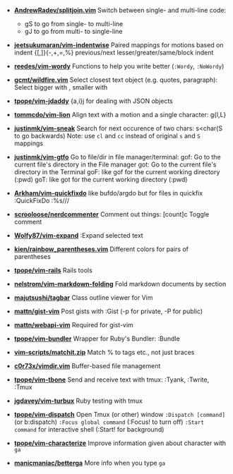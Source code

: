 * **[AndrewRadev/splitjoin.vim](https://github.com/AndrewRadev/splitjoin.vim)**
    Switch between single- and multi-line code:
    
    * gS to go from single- to multi-line
    * gJ to go from multi- to single-line
* **[jeetsukumaran/vim-indentwise](https://github.com/jeetsukumaran/vim-indentwise)**
    Paired mappings for motions based on indent
    {[,]}{-,+,=,%} previous/next lesser/greater/same/block indent
* **[reedes/vim-wordy](https://github.com/reedes/vim-wordy)**
    Functions to help you write better (`:Wordy`, `:NoWordy`)
* **[gcmt/wildfire.vim](https://github.com/gcmt/wildfire.vim)**
    Select closest text object (e.g. quotes, paragraph):
    Select bigger with <Enter>, smaller with <BS>
* **[tpope/vim-jdaddy](https://github.com/tpope/vim-jdaddy)**
    {a,i}j for dealing with JSON objects
* **[tommcdo/vim-lion](https://github.com/tommcdo/vim-lion)**
    Align text with a motion and a single character:
    g{l,L}<motion><char>
* **[justinmk/vim-sneak](https://github.com/justinmk/vim-sneak)**
    Search for next occurence of two chars:
    s<char><char(S to go backwards)
    Note: use `cl` and `cc` instead of original `s` and `S` mappings
* **[justinmk/vim-gtfo](https://github.com/justinmk/vim-gtfo)**
    Go to file/dir in file manager/terminal:
    gof: Go to the current file's directory in the File manager
    got: Go to the current file's directory in the Terminal
    goF: like gof for the current working directory (:pwd)
    goT: like got for the current working directory (:pwd)
* **[Arkham/vim-quickfixdo](https://github.com/Arkham/vim-quickfixdo)**
    like bufdo/argdo but for files in quickfix
    :QuickFixDo :%s///
* **[scrooloose/nerdcommenter](https://github.com/scrooloose/nerdcommenter)**
    Comment out things:
    [count]<Leader>c Toggle comment
* **[Wolfy87/vim-expand](https://github.com/Wolfy87/vim-expand)**
    :Expand selected text
* **[kien/rainbow_parentheses.vim](https://github.com/kien/rainbow_parentheses.vim)**
    Different colors for pairs of parentheses
* **[tpope/vim-rails](https://github.com/tpope/vim-rails)**
    Rails tools
* **[nelstrom/vim-markdown-folding](https://github.com/nelstrom/vim-markdown-folding)**
    Fold markdown documents by section
* **[majutsushi/tagbar](https://github.com/majutsushi/tagbar)**
    Class outline viewer for Vim
* **[mattn/gist-vim](https://github.com/mattn/gist-vim)**
    Post gists with :Gist (-p for private, -P for public)
* **[mattn/webapi-vim](https://github.com/mattn/webapi-vim)**
    Required for gist-vim
* **[tpope/vim-bundler](https://github.com/tpope/vim-bundler)**
    Wrapper for Ruby's Bundler:
    :Bundle
* **[vim-scripts/matchit.zip](https://github.com/vim-scripts/matchit.zip)**
    Match % to tags etc., not just braces
* **[c0r73x/vimdir.vim](https://github.com/c0r73x/vimdir.vim)**
    Buffer-based file management
* **[tpope/vim-tbone](https://github.com/tpope/vim-tbone)**
    Send and receive text with tmux:
    :Tyank, :Twrite, :Tmux
* **[jgdavey/vim-turbux](https://github.com/jgdavey/vim-turbux)**
    Ruby testing with tmux
* **[tpope/vim-dispatch](https://github.com/tpope/vim-dispatch)**
    Open Tmux (or other) window
    `:Dispatch [command]` (or b:dispatch)
    `:Focus global command` (:Focus! to turn off)
    `:Start command` for interactive shell (:Start! for background)
* **[tpope/vim-characterize](https://github.com/tpope/vim-characterize)**
    Improve information given about character with `ga`
* **[manicmaniac/betterga](https://github.com/manicmaniac/betterga)**
    More info when you type `ga`
